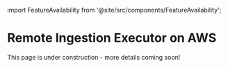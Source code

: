 import FeatureAvailability from '@site/src/components/FeatureAvailability';

# Remote Ingestion Executor on AWS

<FeatureAvailability saasOnly />

This page is under construction - more details coming soon!